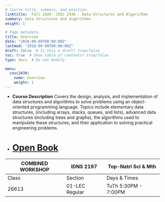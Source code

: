 ```yaml
---
# Course title, summary, and position.
linktitle:  Fall 2020- COSC 2430 - Data Structures and Algorithms
summary: Data Structures and algorithms
weight: 1

# Page metadata.
title: Overview
date: "2018-09-09T00:00:00Z"
lastmod: "2018-09-09T00:00:00Z"
draft: false  # Is this a draft? true/false
toc: true  # Show table of contents? true/false
type: docs  # Do not modify.

menu:
  cosc2430:
    name: Overview
    weight: 1
---
```



*  **Course Description** 
 Covers the design, analysis, and implementation of data structures and algorithms to solve problems using an object-oriented programming language. Topics include elementary data structures, (including arrays, stacks, queues, and lists), advanced data structures (including trees and graphs), the algorithms used to manipulate these structures, and their application to solving practical engineering problems.


*  # [Open Book](https://open.umn.edu/opentextbooks/textbooks/open-data-structures-an-introduction)


| COMBINED WORKSHOP 	| IDNS 2197      	| Top-Natrl Sci & Mth  	|
|-------------------	|----------------	|----------------------	|
| Class             	| Section        	| Days & Times         	|
| 26613             	| 01-LEC Regular 	| TuTh 5:30PM - 7:00PM 	|
